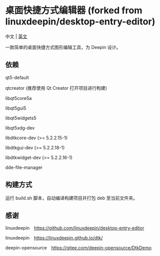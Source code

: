 # 桌面快捷方式编辑器 (forked from linuxdeepin/desktop-entry-editor)

中文 | [英文](https://github.com/zty199/desktop-entry-editor)

一款简单的桌面快捷方式图形编辑工具，为 Deepin 设计。

## 依赖

qt5-default

qtcreator (推荐使用 Qt Creator 打开项目进行构建)

libqt5core5a

libqt5gui5

libqt5widgets5

libqt5xdg-dev

libdtkcore-dev (>= 5.2.2.15-1)

libdtkgui-dev (>= 5.2.2.18-1)

libdtkwidget-dev (>= 5.2.2.16-1)

dde-file-manager

## 构建方式

运行 build.sh 脚本，自动编译构建项目并打包 deb 至当前文件夹。

## 感谢

linuxdeepin&emsp;<https://github.com/linuxdeepin/desktop-entry-editor>

linuxdeepin&emsp;<https://linuxdeepin.github.io/dtk/>

deepin-opensource&emsp;<https://gitee.com/deepin-opensource/DtkDemo>

